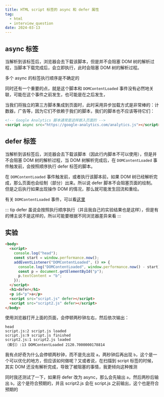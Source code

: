 ```yaml
---
title: HTML script 标签的 async 和 defer 属性
tag:
  - html
  - interview_question
date: 2024-03-13
---
```


## async 标签

当解析到该标签后，浏览器会去下载该脚本，但是并不会阻塞 DOM 树的解析过程，当脚本下载完成后，会立即执行，此时会阻塞 DOM 树的解析过程。

多个 async 的标签执行顺序是不确定的

同时还有一个重要的点，就是这个脚本和 `DOMContentLoaded` 事件没有必然地关联，可能在这个事件之前发生，也可能是在之后发生，

当我们将独立的第三方脚本集成到页面时，此时采用异步加载方式是非常棒的：计数器，广告等，因为它们不依赖于我们的脚本，我们的脚本也不应该等待它们：

```html
<!-- Google Analytics 脚本通常是这样嵌入页面的 -->
<script async src="https://google-analytics.com/analytics.js"></script>
```

## defer 标签

当解析到该标签后，浏览器会去下载该脚本（因此行内脚本不可以使用），但是并不会阻塞 DOM 树的解析过程，当 DOM 树解析完成后，在 `DOMContentLoaded` 事件触发前，会按照顺序执行 defer 标签的脚本。

在 `DOMContentLoaded` 事件触发前，或者执行该脚本前，如果 DOM 树已经解析完成，那么页面也会绘制（部分）出来。所以说 defer 脚本不会阻塞页面的绘制。但是之后执行如果出现操作 DOM 的情况，那么就可能发生回流和重绘。

有关 `DOMContentLoaded` 事件，可以看[这里](../browser/page_life_cycle.md#domcontentloaded)

::: tip
defer 虽说会按照执行顺序执行（并且我自己的实验结果也是这样），但是有的博主说不是这样的，所以可能要根据不同浏览器差异来看
:::

## 实验

```html
<body>
  <script>
    console.log("head");
    const start = window.performance.now();
    addEventListener("DOMContentLoaded", () => {
      console.log("DOMContentLoaded", window.performance.now() - start);
      const p = document.getElementById("p");
      p.textContent = "b";
    });
  </script>
  <h1>defer</h1>
  <p id="p">a</p>
  <script src="script.js" defer></script>
  <script src="script2.js" defer></script>
</body>
```

使用浏览器打开上面的页面，会停顿两秒钟左右，然后依次输出：

```plaintext
head
script.js:2 script.js loaded
script.js:9 script.js finished
script2.js:1 script2.js loaded
（索引）:13 DOMContentLoaded 2120.7000000178814
```

我有点好奇为什么会停顿两秒钟，而不是先出现 `a`，两秒钟后再出现 `b`，这个是一个可以优化的地方，但应该如何做呢？又或者说，在扫描到 script 标签的时候，其实 DOM 还没有解析完成，导致了被阻塞的事情，我更倾向这种推测

同时我还测试了一下，如果将 defer 改为 async，那么会先输出 `a`，然后两秒后输出 `b`，这个是符合预期的，并且 script2.js 会在 script.js 之前输出，这个也是符合预期的
